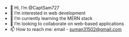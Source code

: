 - 👋 Hi, I’m @CaptSam727
- 👀 I’m interested in web development
- 🌱 I’m currently learning the MERN stack
- 💞️ I’m looking to collaborate on web-based applications
- 📫 How to reach me: email - suman31502@gmail.com

<!---
CaptSam727/CaptSam727 is a ✨ special ✨ repository because its `README.md` (this file) appears on your GitHub profile.
You can click the Preview link to take a look at your changes.
--->
